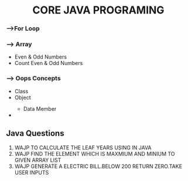 <h1 align="center">CORE JAVA PROGRAMING</h1>

<h3>-->For Loop</h3>

<h3>--> Array</h3>
<ul>
  
  <li>Even & Odd Numbers</li>
  <li>Count Even & Odd Numbers </li>
</ul>
<h3>--> Oops Concepts</h3>
<ul>
  <li>Class</li>
  <li>Object</li>
      <ul>
        <li>Data Member</li>
      </ul>
  <li></li>
</ul>


<h2  >Java Questions</h2>
<ol type="square" >
  <li>WAJP TO CALCULATE THE LEAF YEARS USING IN JAVA</li>
  <li> WAJP FIND THE ELEMENT WHICH IS MAXMIUM AND MINIUM TO GIVEN ARRAY LIST</li>
  <li> WAJP GENERATE A ELECTRIC BILL.BELOW 200 RETURN ZERO.TAKE USER INPUTS </li>
</ol>


